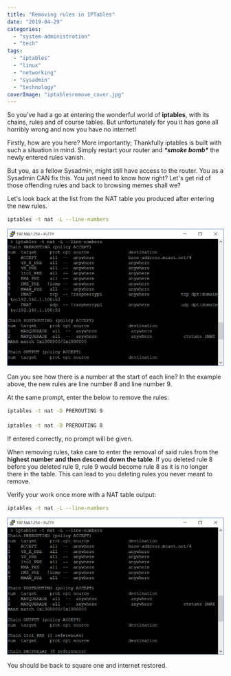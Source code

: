 ```yaml
---
title: "Removing rules in IPTables"
date: "2019-04-29"
categories: 
  - "system-administration"
  - "tech"
tags: 
  - "iptables"
  - "linux"
  - "networking"
  - "sysadmin"
  - "technology"
coverImage: "iptablesremove_cover.jpg"
---
```


So you've had a go at entering the wonderful world of **iptables**, with its chains, rules and of course tables. But unfortunately for you it has gone all horribly wrong and now you have no internet!

Firstly, how are you here? More importantly; Thankfully iptables is built with such a situation in mind. Simply restart your router and **_\*smoke bomb\*_** the newly entered rules vanish.

But you, as a fellow Sysadmin, might still have access to the router. You as a Sysadmin CAN fix this. You just need to know how right? Let's get rid of those offending rules and back to browsing memes shall we?

Let's look back at the list from the NAT table you produced after entering the new rules.

```bash
iptables -t nat -L --line-numbers
```

![](images/iptables2.jpg)

Can you see how there is a number at the start of each line? In the example above, the new rules are line number 8 and line number 9.

At the same prompt, enter the below to remove the rules:

```bash
iptables -t nat -D PREROUTING 9

iptables -t nat -D PREROUTING 8
```

If entered correctly, no prompt will be given.

When removing rules, take care to enter the removal of said rules from the **highest number and then descend down the table**. If you deleted rule 8 before you deleted rule 9, rule 9 would become rule 8 as it is no longer there in the table. This can lead to you deleting rules you never meant to remove.

Verify your work once more with a NAT table output:

```bash
iptables -t nat -L --line-numbers
```

![](images/iptables1.jpg)

You should be back to square one and internet restored.
